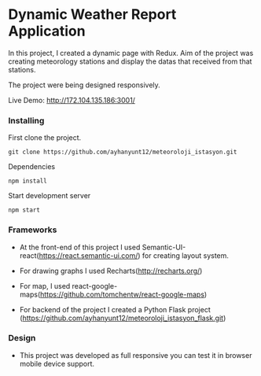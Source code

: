 # Dynamic Weather Report Application

In this project, I created a dynamic page with Redux. Aim of the project was creating meteorology stations
 and display the datas that received from that stations.

The project were being designed responsively.

Live Demo: http://172.104.135.186:3001/
### Installing

First clone the project.

```
git clone https://github.com/ayhanyunt12/meteoroloji_istasyon.git
```
Dependencies

```
npm install
```

Start development server
```
npm start
```


### Frameworks
* At the front-end of this project I used Semantic-UI-react(https://react.semantic-ui.com/) for creating layout system.

* For drawing graphs I used Recharts(http://recharts.org/)

* For map, I used react-google-maps(https://github.com/tomchentw/react-google-maps)

* For backend of the project I created a Python Flask project (https://github.com/ayhanyunt12/meteoroloji_istasyon_flask.git)

### Design
* This project was developed as full responsive you can test it in browser mobile device support.
